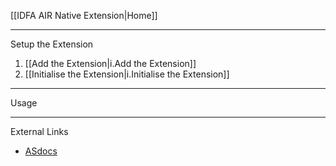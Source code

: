 [[IDFA AIR Native Extension|Home]]

---

Setup the Extension

1. [[Add the Extension|i.Add the Extension]]
2. [[Initialise the Extension|i.Initialise the Extension]]


--- 

Usage



---

External Links

- [ASdocs](https://distriqt.github.io/ANE-IDFA/asdocs/)
